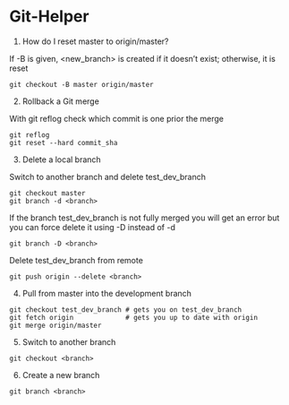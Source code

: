 # Git-Helper

1. How do I reset master to origin/master?

If -B is given, <new_branch> is created if it doesn’t exist; otherwise, it is reset

```
git checkout -B master origin/master
```


2. Rollback a Git merge

With git reflog check which commit is one prior the merge 

```
git reflog
git reset --hard commit_sha
```


3. Delete a local branch

Switch to another branch and delete test_dev_branch

```
git checkout master
git branch -d <branch>
```

If the branch test_dev_branch is not fully merged you will get an error but you can force delete it using -D instead of -d

```
git branch -D <branch>
```

Delete test_dev_branch from remote

```
git push origin --delete <branch>
```

4. Pull from master into the development branch

```
git checkout test_dev_branch # gets you on test_dev_branch
git fetch origin             # gets you up to date with origin
git merge origin/master
```

5. Switch to another branch

```
git checkout <branch>
```

6. Create a new branch

```
git branch <branch>
```
